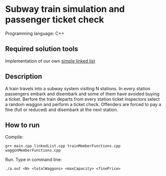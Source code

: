 # Subway train simulation and passenger ticket check

Programming language: C++

## Required solution tools

Implementation of our own [simple linked list](https://github.com/gkoursiounis/cpp/blob/master/train/linkedList.h)

## Description

A train travels into a subway system visiting N stations. In every station passengers embark and disembark and
some of them have avoided buying a ticket. Berfore the train departs from every station ticket inspectors select a random waggon and perform a ticket check. Offenders are forced to pay a fine (full or reduced) and disembark at the next station.


## How to run
Compile:
```
g++ main.cpp linkedList.cpp trainMemberFunctions.cpp waggonMemberFunctions.cpp
```
Run. Type in command line:
```
./a.out <N> <totalWaggons> <maxCapacity> <finePrice>
```
